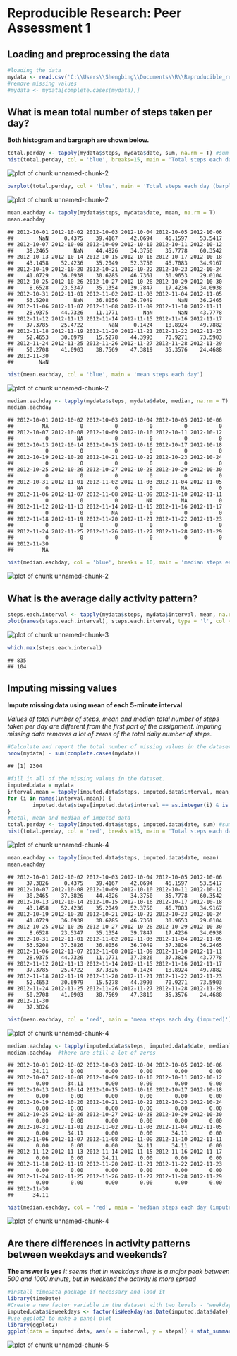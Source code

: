# Reproducible Research: Peer Assessment 1


## Loading and preprocessing the data

```r
#loading the data
mydata <- read.csv('C:\\Users\\Shengbing\\Documents\\R\\Reproducible_research\\assignment1\\RepData_PeerAssessment1\\activity\\activity.csv')
#remove missing values
#mydata <- mydata[complete.cases(mydata),]
```



## What is mean total number of steps taken per day?

**Both histogram and bargraph are shown below.**


```r
total.perday <- tapply(mydata$steps, mydata$date, sum, na.rm = T) #sum of steps per day
hist(total.perday, col = 'blue', breaks=15, main = 'Total steps each day (histogram)')
```

![plot of chunk unnamed-chunk-2](./PA1_template_files/figure-html/unnamed-chunk-21.png) 

```r
barplot(total.perday, col = 'blue', main = 'Total steps each day (barplot)')
```

![plot of chunk unnamed-chunk-2](./PA1_template_files/figure-html/unnamed-chunk-22.png) 

```r
mean.eachday <- tapply(mydata$steps, mydata$date, mean, na.rm = T)
mean.eachday
```

```
## 2012-10-01 2012-10-02 2012-10-03 2012-10-04 2012-10-05 2012-10-06 
##        NaN     0.4375    39.4167    42.0694    46.1597    53.5417 
## 2012-10-07 2012-10-08 2012-10-09 2012-10-10 2012-10-11 2012-10-12 
##    38.2465        NaN    44.4826    34.3750    35.7778    60.3542 
## 2012-10-13 2012-10-14 2012-10-15 2012-10-16 2012-10-17 2012-10-18 
##    43.1458    52.4236    35.2049    52.3750    46.7083    34.9167 
## 2012-10-19 2012-10-20 2012-10-21 2012-10-22 2012-10-23 2012-10-24 
##    41.0729    36.0938    30.6285    46.7361    30.9653    29.0104 
## 2012-10-25 2012-10-26 2012-10-27 2012-10-28 2012-10-29 2012-10-30 
##     8.6528    23.5347    35.1354    39.7847    17.4236    34.0938 
## 2012-10-31 2012-11-01 2012-11-02 2012-11-03 2012-11-04 2012-11-05 
##    53.5208        NaN    36.8056    36.7049        NaN    36.2465 
## 2012-11-06 2012-11-07 2012-11-08 2012-11-09 2012-11-10 2012-11-11 
##    28.9375    44.7326    11.1771        NaN        NaN    43.7778 
## 2012-11-12 2012-11-13 2012-11-14 2012-11-15 2012-11-16 2012-11-17 
##    37.3785    25.4722        NaN     0.1424    18.8924    49.7882 
## 2012-11-18 2012-11-19 2012-11-20 2012-11-21 2012-11-22 2012-11-23 
##    52.4653    30.6979    15.5278    44.3993    70.9271    73.5903 
## 2012-11-24 2012-11-25 2012-11-26 2012-11-27 2012-11-28 2012-11-29 
##    50.2708    41.0903    38.7569    47.3819    35.3576    24.4688 
## 2012-11-30 
##        NaN
```

```r
hist(mean.eachday, col = 'blue', main = 'mean steps each day')
```

![plot of chunk unnamed-chunk-2](./PA1_template_files/figure-html/unnamed-chunk-23.png) 

```r
median.eachday <- tapply(mydata$steps, mydata$date, median, na.rm = T) #there are a lot of #zeros each day, so the median is zero
median.eachday
```

```
## 2012-10-01 2012-10-02 2012-10-03 2012-10-04 2012-10-05 2012-10-06 
##         NA          0          0          0          0          0 
## 2012-10-07 2012-10-08 2012-10-09 2012-10-10 2012-10-11 2012-10-12 
##          0         NA          0          0          0          0 
## 2012-10-13 2012-10-14 2012-10-15 2012-10-16 2012-10-17 2012-10-18 
##          0          0          0          0          0          0 
## 2012-10-19 2012-10-20 2012-10-21 2012-10-22 2012-10-23 2012-10-24 
##          0          0          0          0          0          0 
## 2012-10-25 2012-10-26 2012-10-27 2012-10-28 2012-10-29 2012-10-30 
##          0          0          0          0          0          0 
## 2012-10-31 2012-11-01 2012-11-02 2012-11-03 2012-11-04 2012-11-05 
##          0         NA          0          0         NA          0 
## 2012-11-06 2012-11-07 2012-11-08 2012-11-09 2012-11-10 2012-11-11 
##          0          0          0         NA         NA          0 
## 2012-11-12 2012-11-13 2012-11-14 2012-11-15 2012-11-16 2012-11-17 
##          0          0         NA          0          0          0 
## 2012-11-18 2012-11-19 2012-11-20 2012-11-21 2012-11-22 2012-11-23 
##          0          0          0          0          0          0 
## 2012-11-24 2012-11-25 2012-11-26 2012-11-27 2012-11-28 2012-11-29 
##          0          0          0          0          0          0 
## 2012-11-30 
##         NA
```

```r
hist(median.eachday, col = 'blue', breaks = 10, main = 'median steps each day')
```

![plot of chunk unnamed-chunk-2](./PA1_template_files/figure-html/unnamed-chunk-24.png) 


## What is the average daily activity pattern?

```r
steps.each.interval <- tapply(mydata$steps, mydata$interval, mean, na.rm = T)
plot(names(steps.each.interval), steps.each.interval, type = 'l', col = 'blue', main = 'average daily activity pattern', xlab = '5-min-interval', ylab = 'average number of steps')
```

![plot of chunk unnamed-chunk-3](./PA1_template_files/figure-html/unnamed-chunk-3.png) 

```r
which.max(steps.each.interval)
```

```
## 835 
## 104
```

## Imputing missing values
**Impute missing data using mean of each 5-minute interval**

*Values of total number of steps, mean and median total number of steps taken per day are different from the first part of the assignment. Imputing missing data removes a lot of zeros of the total daily number of steps.*


```r
#Calculate and report the total number of missing values in the dataset (i.e. the #total number of rows with NAs)
nrow(mydata) - sum(complete.cases(mydata))
```

```
## [1] 2304
```

```r
#fill in all of the missing values in the dataset.
imputed.data = mydata
interval.mean = tapply(imputed.data$steps, imputed.data$interval, mean, na.rm = T)
for (i in names(interval.mean)) {
        imputed.data$steps[imputed.data$interval == as.integer(i) & is.na(imputed.data$steps)]= interval.mean[i]
}
#total, mean and median of imputed data
total.perday <- tapply(imputed.data$steps, imputed.data$date, sum) #sum of steps per day
hist(total.perday, col = 'red', breaks =15, main = 'Total steps each day (imputed)')
```

![plot of chunk unnamed-chunk-4](./PA1_template_files/figure-html/unnamed-chunk-41.png) 

```r
mean.eachday <- tapply(imputed.data$steps, imputed.data$date, mean)
mean.eachday
```

```
## 2012-10-01 2012-10-02 2012-10-03 2012-10-04 2012-10-05 2012-10-06 
##    37.3826     0.4375    39.4167    42.0694    46.1597    53.5417 
## 2012-10-07 2012-10-08 2012-10-09 2012-10-10 2012-10-11 2012-10-12 
##    38.2465    37.3826    44.4826    34.3750    35.7778    60.3542 
## 2012-10-13 2012-10-14 2012-10-15 2012-10-16 2012-10-17 2012-10-18 
##    43.1458    52.4236    35.2049    52.3750    46.7083    34.9167 
## 2012-10-19 2012-10-20 2012-10-21 2012-10-22 2012-10-23 2012-10-24 
##    41.0729    36.0938    30.6285    46.7361    30.9653    29.0104 
## 2012-10-25 2012-10-26 2012-10-27 2012-10-28 2012-10-29 2012-10-30 
##     8.6528    23.5347    35.1354    39.7847    17.4236    34.0938 
## 2012-10-31 2012-11-01 2012-11-02 2012-11-03 2012-11-04 2012-11-05 
##    53.5208    37.3826    36.8056    36.7049    37.3826    36.2465 
## 2012-11-06 2012-11-07 2012-11-08 2012-11-09 2012-11-10 2012-11-11 
##    28.9375    44.7326    11.1771    37.3826    37.3826    43.7778 
## 2012-11-12 2012-11-13 2012-11-14 2012-11-15 2012-11-16 2012-11-17 
##    37.3785    25.4722    37.3826     0.1424    18.8924    49.7882 
## 2012-11-18 2012-11-19 2012-11-20 2012-11-21 2012-11-22 2012-11-23 
##    52.4653    30.6979    15.5278    44.3993    70.9271    73.5903 
## 2012-11-24 2012-11-25 2012-11-26 2012-11-27 2012-11-28 2012-11-29 
##    50.2708    41.0903    38.7569    47.3819    35.3576    24.4688 
## 2012-11-30 
##    37.3826
```

```r
hist(mean.eachday, col = 'red', main = 'mean steps each day (imputed)')
```

![plot of chunk unnamed-chunk-4](./PA1_template_files/figure-html/unnamed-chunk-42.png) 

```r
median.eachday <- tapply(imputed.data$steps, imputed.data$date, median) 
median.eachday  #there are still a lot of zeros
```

```
## 2012-10-01 2012-10-02 2012-10-03 2012-10-04 2012-10-05 2012-10-06 
##      34.11       0.00       0.00       0.00       0.00       0.00 
## 2012-10-07 2012-10-08 2012-10-09 2012-10-10 2012-10-11 2012-10-12 
##       0.00      34.11       0.00       0.00       0.00       0.00 
## 2012-10-13 2012-10-14 2012-10-15 2012-10-16 2012-10-17 2012-10-18 
##       0.00       0.00       0.00       0.00       0.00       0.00 
## 2012-10-19 2012-10-20 2012-10-21 2012-10-22 2012-10-23 2012-10-24 
##       0.00       0.00       0.00       0.00       0.00       0.00 
## 2012-10-25 2012-10-26 2012-10-27 2012-10-28 2012-10-29 2012-10-30 
##       0.00       0.00       0.00       0.00       0.00       0.00 
## 2012-10-31 2012-11-01 2012-11-02 2012-11-03 2012-11-04 2012-11-05 
##       0.00      34.11       0.00       0.00      34.11       0.00 
## 2012-11-06 2012-11-07 2012-11-08 2012-11-09 2012-11-10 2012-11-11 
##       0.00       0.00       0.00      34.11      34.11       0.00 
## 2012-11-12 2012-11-13 2012-11-14 2012-11-15 2012-11-16 2012-11-17 
##       0.00       0.00      34.11       0.00       0.00       0.00 
## 2012-11-18 2012-11-19 2012-11-20 2012-11-21 2012-11-22 2012-11-23 
##       0.00       0.00       0.00       0.00       0.00       0.00 
## 2012-11-24 2012-11-25 2012-11-26 2012-11-27 2012-11-28 2012-11-29 
##       0.00       0.00       0.00       0.00       0.00       0.00 
## 2012-11-30 
##      34.11
```

```r
hist(median.eachday, col = 'red', main = 'median steps each day (imputed)')
```

![plot of chunk unnamed-chunk-4](./PA1_template_files/figure-html/unnamed-chunk-43.png) 


## Are there differences in activity patterns between weekdays and weekends?
**The answer is yes**
*It seems that in weekdays there is a major peak between 500 and 1000 minuts, but in weekend the activity is more spread*


```r
#install timeData package if necessary and load it
library(timeDate)
#Create a new factor variable in the dataset with two levels - "weekday" and #"weekend" 
imputed.data$isweekdays <- factor(isWeekday(as.Date(imputed.data$date), wday = 1:5), labels = c('weekend', 'weekday'))
#use ggplot2 to make a panel plot
library(ggplot2)
ggplot(data = imputed.data, aes(x = interval, y = steps)) + stat_summary(col = 'blue', fun.y = mean, geom = 'line') + facet_grid(isweekdays~.)
```

![plot of chunk unnamed-chunk-5](./PA1_template_files/figure-html/unnamed-chunk-5.png) 
